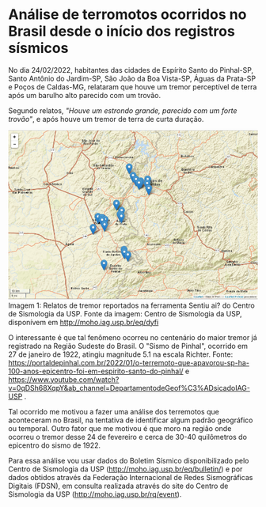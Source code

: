 # Análise de terromotos ocorridos no Brasil desde o início dos registros sísmicos

No dia 24/02/2022, habitantes das cidades de Espírito Santo do Pinhal-SP, Santo Antônio do Jardim-SP, São João da Boa Vista-SP, Águas da Prata-SP e Poços de Caldas-MG, relataram que houve um tremor perceptível de terra após um barulho alto parecido com um trovão.

Segundo relatos, *"Houve um estrondo grande, parecido com um forte trovão"*, e após houve um tremor de terra de curta duração.

![](/img/relatos.png)
Imagem 1: Relatos de tremor reportados na ferramenta Sentiu ai? do Centro de Sismologia da USP. Fonte da imagem: Centro de Sismologia da USP, disponívem em http://moho.iag.usp.br/eq/dyfi

O interessante é que tal fenômeno ocorreu no centenário do maior tremor já registrado na Região Sudeste do Brasil. O "Sismo de Pinhal", ocorrido em 27 de janeiro de 1922, atingiu magnitude 5.1 na escala Richter. Fonte: https://portaldepinhal.com.br/2022/01/o-terremoto-que-apavorou-sp-ha-100-anos-epicentro-foi-em-espirito-santo-do-pinhal/ e https://www.youtube.com/watch?v=0qDSh68XqpY&ab_channel=DepartamentodeGeof%C3%ADsicadoIAG-USP .

Tal ocorrido me motivou a fazer uma análise dos terremotos que aconteceram no Brasil, na tentativa de identificar algum padrão geográfico ou temporal. Outro fator que me motivou é que moro na região onde ocorreu o tremor desse 24 de fevereiro e cerca de 30-40 quilômetros do epicentro do sismo de 1922.

Para essa análise vou usar dados do Boletim Sísmico disponibilizado pelo Centro de Sismologia da USP (http://moho.iag.usp.br/eq/bulletin/) e por dados obtidos através da Federação Internacional de Redes Sismográficas Digitais (FDSN), em consulta realizada através do site do Centro de Sismologia da USP (http://moho.iag.usp.br/rq/event).

